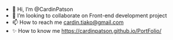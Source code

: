 - 👋 Hi, I’m @CardinPatson
- 👀 I’m looking to collaborate on Front-end development project 
- 📫 How to reach me cardin.tiako@gmail.com
- ✨ How to know me https://cardinpatson.github.io/PortFolio/
<!---
---  🌱 I’m currently learning development 
-  I’m interested Fullstack Development  
CardinPatson/CardinPatson is a ✨ special ✨ repository because its `README.md` (this file) appears on your GitHub profile.
You can click the Preview link to take a look at your changes.
--->
